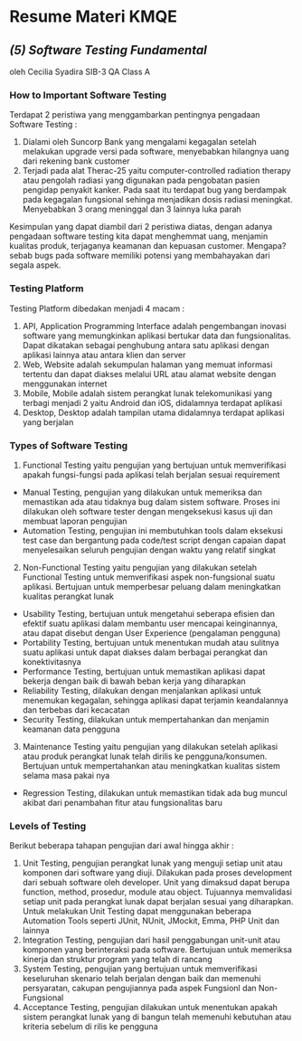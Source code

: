 # Resume Materi KMQE

## _(5) Software Testing Fundamental_
oleh Cecilia Syadira SIB-3 QA Class A

### How to Important Software Testing

Terdapat 2 peristiwa yang menggambarkan pentingnya pengadaan Software Testing :
1. Dialami oleh Suncorp Bank yang mengalami kegagalan setelah melakukan upgrade versi pada software, menyebabkan hilangnya uang dari rekening bank customer
2. Terjadi pada alat Therac-25 yaitu computer-controlled radiation therapy atau pengolah radiasi yang digunakan pada pengobatan pasien pengidap penyakit kanker. Pada saat itu terdapat bug yang berdampak pada kegagalan fungsional sehinga menjadikan dosis radiasi meningkat. Menyebabkan 3 orang meninggal dan 3 lainnya luka parah

Kesimpulan yang dapat diambil dari 2 peristiwa diatas, dengan adanya pengadaan software testing kita dapat menghemmat uang, menjamin kualitas produk, terjaganya keamanan dan kepuasan customer. Mengapa? sebab bugs pada software memiliki potensi yang membahayakan dari segala aspek.

### Testing Platform

Testing Platform dibedakan menjadi 4 macam :
1. API, Application Programming Interface adalah pengembangan inovasi software yang memungkinkan aplikasi bertukar data dan fungsionalitas. Dapat dikatakan sebagai penghubung antara satu aplikasi dengan aplikasi lainnya atau antara klien dan server
2. Web, Website adalah sekumpulan halaman yang memuat informasi tertentu dan dapat diakses melalui URL atau alamat website dengan menggunakan internet
3. Mobile, Mobile adalah sistem perangkat lunak telekomunikasi yang terbagi menjadi 2 yaitu Android dan iOS, didalamnya terdapat aplikasi
4. Desktop, Desktop adalah tampilan utama didalamnya terdapat aplikasi yang berjalan


### Types of Software Testing

1. Functional Testing yaitu pengujian yang bertujuan untuk memverifikasi apakah fungsi-fungsi pada aplikasi telah berjalan sesuai requirement
  - Manual Testing, pengujian yang dilakukan untuk memeriksa dan memastikan ada atau tidaknya bug dalam sistem software. Proses ini dilakukan oleh software tester dengan mengeksekusi kasus uji dan membuat laporan pengujian
  - Automation Testing, pengujian ini membutuhkan tools dalam eksekusi test case dan bergantung pada code/test script dengan capaian dapat menyelesaikan seluruh pengujian dengan waktu yang relatif singkat
2. Non-Functional Testing yaitu pengujian yang dilakukan setelah Functional Testing untuk memverifikasi aspek non-fungsional suatu aplikasi. Bertujuan untuk memperbesar peluang dalam meningkatkan kualitas perangkat lunak
  - Usability Testing, bertujuan untuk mengetahui seberapa efisien dan efektif suatu aplikasi dalam membantu user mencapai keinginannya, atau dapat disebut dengan User Experience (pengalaman pengguna)
  - Portability Testing, bertujuan untuk menentukan mudah atau sulitnya suatu aplikasi untuk dapat diakses dalam berbagai perangkat dan konektivitasnya
  - Performance Testing, bertujuan untuk memastikan aplikasi dapat bekerja dengan baik di bawah beban kerja yang diharapkan
  - Reliability Testing, dilakukan dengan menjalankan aplikasi untuk menemukan kegagalan, sehingga aplikasi dapat terjamin keandalannya dan terbebas dari kecacatan
  - Security Testing, dilakukan untuk mempertahankan dan menjamin keamanan data pengguna
3. Maintenance Testing yaitu pengujian yang dilakukan setelah aplikasi atau produk perangkat lunak telah dirilis ke pengguna/konsumen. Bertujuan untuk mempertahankan atau meningkatkan kualitas sistem selama masa pakai nya
  - Regression Testing, dilakukan untuk memastikan tidak ada bug muncul akibat dari penambahan fitur atau fungsionalitas baru

### Levels of Testing
Berikut beberapa tahapan pengujian dari awal hingga akhir :
1. Unit Testing, pengujian perangkat lunak yang menguji setiap unit atau komponen dari software yang diuji. Dilakukan pada proses development dari sebuah software oleh developer. Unit yang dimaksud dapat berupa function, method, prosedur, module atau object. Tujuannya memvalidasi setiap unit pada perangkat lunak dapat berjalan sesuai yang diharapkan. Untuk melakukan Unit Testing dapat menggunakan beberapa Automation Tools seperti JUnit, NUnit, JMockit, Emma, PHP Unit dan lainnya
2. Integration Testing, pengujian dari hasil penggabungan unit-unit atau komponen yang berinteraksi pada software. Bertujuan untuk memeriksa kinerja dan struktur program yang telah di rancang
3. System Testing, pengujian yang bertujuan untuk memverifikasi keseluruhan skenario telah berjalan dengan baik dan memenuhi persyaratan, cakupan pengujiannya pada aspek Fungsionl dan Non-Fungsional
4. Acceptance Testing, pengujian dilakukan untuk menentukan apakah sistem perangkat lunak yang di bangun telah memenuhi kebutuhan atau kriteria sebelum di rilis ke pengguna


